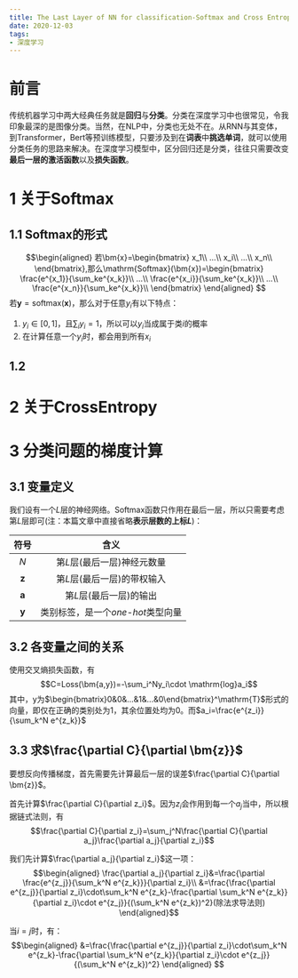 ```yaml
---
title: The Last Layer of NN for classification-Softmax and Cross Entropy
date: 2020-12-03
tags:
- 深度学习
---
```


# 前言
传统机器学习中两大经典任务就是**回归**与**分类**。分类在深度学习中也很常见，令我印象最深的是图像分类。当然，在NLP中，分类也无处不在。从RNN与其变体，到Transformer，Bert等预训练模型，只要涉及到在**词表**中**挑选单词**，就可以使用分类任务的思路来解决。在深度学习模型中，区分回归还是分类，往往只需要改变**最后一层的激活函数**以及**损失函数**。

# 1 关于Softmax
## 1.1 Softmax的形式
$$\begin{aligned}
    若\bm{x}=\begin{bmatrix}
        x_1\\
        ...\\
        x_i\\
        ...\\
        x_n\\
    \end{bmatrix},那么\mathrm{Softmax}(\bm{x})=\begin{bmatrix}
        \frac{e^{x_1}}{\sum_ke^{x_k}}\\
        ...\\
        \frac{e^{x_i}}{\sum_ke^{x_k}}\\
        ...\\
        \frac{e^{x_n}}{\sum_ke^{x_k}}\\
    \end{bmatrix}
\end{aligned}
$$
若$\bm{y}=\mathrm{softmax}(\bm{x})$，那么对于任意$y_i$有以下特点：
1. $y_i\in[0,1]$，且$\sum_iy_i=1$，所以可以$y_i$当成属于类$i$的概率
2. 在计算任意一个$y_i$时，都会用到所有$x_i$

## 1.2 


# 2 关于CrossEntropy

# 3 分类问题的梯度计算
## 3.1 变量定义
我们设有一个$L$层的神经网络。$\mathrm{Softmax}$函数只作用在最后一层，所以只需要考虑第$L$层即可(注：本篇文章中直接省略**表示层数的上标$L$**)：

|   符号   |                含义                 |
| :------: | :---------------------------------: |
|   $N$    |     第$L$层(最后一层)神经元数量     |
| $\bm{z}$ |     第$L$层(最后一层)的带权输入     |
| $\bm{a}$ |       第$L$层(最后一层)的输出       |
| $\bm{y}$ | 类别标签，是一个$one$-$hot$类型向量 |

## 3.2 各变量之间的关系
使用交叉熵损失函数，有$$C=Loss(\bm{a,y})=-\sum_i^Ny_i\cdot \mathrm{log}a_i$$
其中，y为$\begin{bmatrix}0&0&...&1&...&0\end{bmatrix}^\mathrm{T}$形式的向量，即仅在正确的类别处为1，其余位置处均为0。而$a_i=\frac{e^{z_i}}{\sum_k^N e^{z_k}}$

## 3.3 求$\frac{\partial C}{\partial \bm{z}}$
要想反向传播梯度，首先需要先计算最后一层的误差$\frac{\partial C}{\partial \bm{z}}$。

首先计算$\frac{\partial C}{\partial z_i}$。因为$z_i$会作用到每一个$a_j$当中，所以根据链式法则，有$$\frac{\partial C}{\partial z_i}=\sum_j^N\frac{\partial C}{\partial a_j}\frac{\partial a_j}{\partial z_i}$$

我们先计算$\frac{\partial a_j}{\partial z_i}$这一项：$$\begin{aligned}
    \frac{\partial a_j}{\partial z_i}&=\frac{\partial \frac{e^{z_j}}{\sum_k^N e^{z_k}}}{\partial z_i}\\
    &=\frac{\frac{\partial e^{z_j}}{\partial z_i}\cdot\sum_k^N e^{z_k}-\frac{\partial \sum_k^N e^{z_k}}{\partial z_i}\cdot e^{z_j}}{(\sum_k^N e^{z_k})^2}(除法求导法则)
\end{aligned}$$

当$i=j$时，有：
$$\begin{aligned}
    &=\frac{\frac{\partial e^{z_j}}{\partial z_i}\cdot\sum_k^N e^{z_k}-\frac{\partial \sum_k^N e^{z_k}}{\partial z_i}\cdot e^{z_j}}{(\sum_k^N e^{z_k})^2}
\end{aligned}
$$